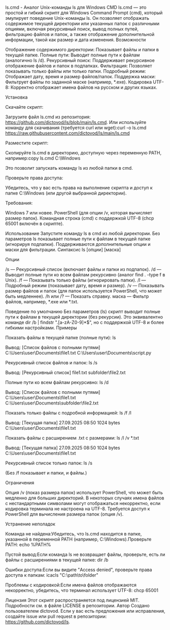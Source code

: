 ls.cmd - Аналог Unix-команды ls для Windows CMD
ls.cmd — это простой и гибкий скрипт для Windows Command Prompt (cmd), который эмулирует поведение Unix-команды ls. Он позволяет отображать содержимое текущей директории или указанных папок с различными опциями, включая рекурсивный поиск, вывод полных путей, фильтрацию файлов и папок, а также отображение дополнительной информации, такой как размер и дата изменения.
Возможности

Отображение содержимого директории: Показывает файлы и папки в текущей папке.
Полные пути: Выводит полные пути к файлам (аналогично ls /d).
Рекурсивный поиск: Поддерживает рекурсивное отображение файлов и папок в подпапках.
Фильтрация: Позволяет показывать только файлы или только папки.
Подробный режим: Отображает дату, время и размер файлов/папок.
Поддержка маски: Фильтрует файлы по заданной маске (например, *.exe).
Кодировка UTF-8: Корректно отображает имена файлов на русском и других языках.

Установка

Скачайте скрипт:

Загрузите файл ls.cmd из репозитория: https://github.com/dictovod/ls/blob/main/ls.cmd.
Или используйте команду для скачивания (требуется curl или wget):curl -o ls.cmd https://raw.githubusercontent.com/dictovod/ls/main/ls.cmd




Разместите скрипт:

Скопируйте ls.cmd в директорию, доступную через переменную PATH, например:copy ls.cmd C:\Windows


Это позволит запускать команду ls из любой папки в cmd.


Проверьте права доступа:

Убедитесь, что у вас есть права на выполнение скрипта и доступ к папке C:\Windows (или другой выбранной директории).


Требования:

Windows 7 или новее.
PowerShell (для опции /v, которая вычисляет размер папок).
Командная строка (cmd) с поддержкой UTF-8 (chcp 65001 включён в скрипте).



Использование
Запустите команду ls в cmd из любой директории. Без параметров ls показывает полные пути к файлам в текущей папке (игнорируя подпапки). Поддерживаются дополнительные опции и маски для фильтрации.
Синтаксис
ls [опции] [маска]

Опции

/s — Рекурсивный список (включает файлы и папки из подпапок).
/d — Выводит полные пути ко всем файлам рекурсивно (аналог find . -type f в Unix).
/f — Показывать только файлы (игнорировать папки).
/l — Подробный режим (показывает дату, время и размер).
/v — Показывать размер файлов и папок (для папок используется PowerShell, что может быть медленнее).
/h или /? — Показать справку.
маска — Фильтр файлов, например, *.exe или *.txt.

Поведение по умолчанию
Без параметров (ls) скрипт выводит полные пути к файлам в текущей директории (без рекурсии). Это эквивалентно команде dir /b | findstr "\.[a-zA-Z0-9]*$", но с поддержкой UTF-8 и более гибкими настройками.
Примеры

Показать файлы в текущей папке (полные пути):
ls

Вывод:
[Список файлов с полными путями]
C:\Users\user\Documents\file1.txt
C:\Users\user\Documents\script.py


Рекурсивный список файлов и папок:
ls /s

Вывод:
[Рекурсивный список]
file1.txt
subfolder\file2.txt


Полные пути ко всем файлам рекурсивно:
ls /d

Вывод:
[Список файлов с полными путями]
C:\Users\user\Documents\file1.txt
C:\Users\user\Documents\subfolder\file2.txt


Показать только файлы с подробной информацией:
ls /f /l

Вывод:
[Текущая папка]
27.09.2025 08:50    1024 bytes   C:\Users\user\Documents\file1.txt


Показать файлы с расширением .txt с размерами:
ls /l /v *.txt

Вывод:
[Текущая папка]
27.09.2025 08:50    1024 bytes   C:\Users\user\Documents\file1.txt


Рекурсивный список только папок:
ls /s

(Без /f показывает и папки, и файлы.)


Ограничения

Опция /v (показ размера папок) использует PowerShell, что может быть медленно для больших директорий.
В некоторых случаях имена файлов с нестандартными символами могут отображаться некорректно, если кодировка терминала не настроена на UTF-8.
Требуется доступ к PowerShell для вычисления размера папок (опция /v).

Устранение неполадок

Команда не найдена:Убедитесь, что ls.cmd находится в папке, указанной в переменной PATH (например, C:\Windows).Проверьте PATH:
echo %PATH%


Пустой вывод:Если команда ls не возвращает файлы, проверьте, есть ли файлы с расширениями в текущей папке:
dir /b


Ошибки доступа:Если вы видите "Access denied", проверьте права доступа к папкам:
icacls "C:\path\to\folder"


Проблемы с кодировкой:Если имена файлов отображаются некорректно, убедитесь, что терминал использует UTF-8:
chcp 65001



Лицензия
Этот скрипт распространяется под лицензией MIT. Подробности см. в файле LICENSE в репозитории.
Автор
Создано пользователем dictovod. Если у вас есть предложения или исправления, создайте issue или pull request в репозитории: https://github.com/dictovod/ls.
